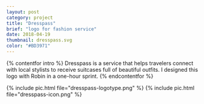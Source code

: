 ```yaml
---
layout: post
category: project
title: "Dresspass"
brief: "logo for fashion service"
date: 2018-04-19
thumbnail: dresspass.svg
color: "#BD3971"
---
```


{% contentfor intro %}
Dresspass is a service that helps travelers connect with local stylists to receive suitcases full of beautiful outfits. I designed this logo with Robin in a one-hour sprint.
{% endcontentfor %}

{% include pic.html file="dresspass-logotype.png" %}
{% include pic.html file="dresspass-icon.png" %}
